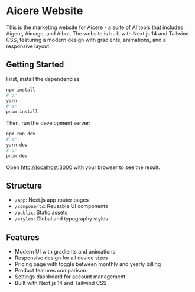 # Aicere Website

This is the marketing website for Aicere - a suite of AI tools that includes Aigent, Aimage, and Aibot. The website is built with Next.js 14 and Tailwind CSS, featuring a modern design with gradients, animations, and a responsive layout.

## Getting Started

First, install the dependencies:

```bash
npm install
# or
yarn
# or
pnpm install
```

Then, run the development server:

```bash
npm run dev
# or
yarn dev
# or
pnpm dev
```

Open [http://localhost:3000](http://localhost:3000) with your browser to see the result.

## Structure

- `/app`: Next.js app router pages
- `/components`: Reusable UI components
- `/public`: Static assets
- `/styles`: Global and typography styles

## Features

- Modern UI with gradients and animations
- Responsive design for all device sizes
- Pricing page with toggle between monthly and yearly billing
- Product features comparison
- Settings dashboard for account management
- Built with Next.js 14 and Tailwind CSS
